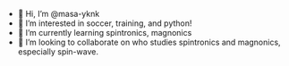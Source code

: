 - 👋 Hi, I’m @masa-yknk
- 👀 I’m interested in soccer, training, and python! 
- 🌱 I’m currently learning spintronics, magnonics
- 💞️ I’m looking to collaborate on who studies spintronics and magnonics, especially spin-wave.

<!---
masa-yknk/masa-yknk is a ✨ special ✨ repository because its `README.md` (this file) appears on your GitHub profile.
You can click the Preview link to take a look at your changes.
--->
